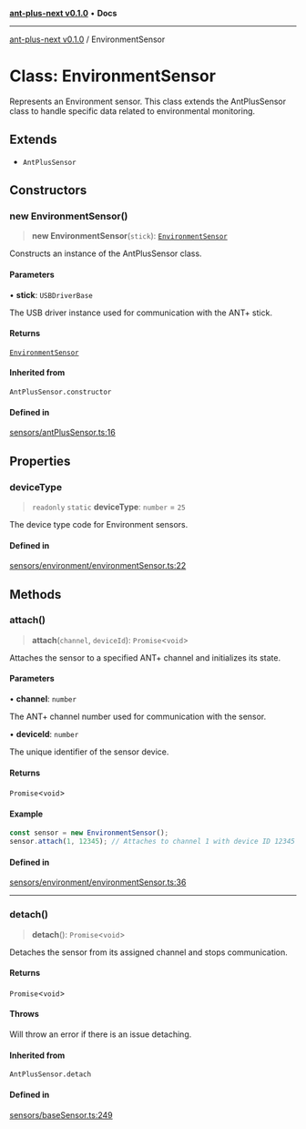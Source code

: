 [**ant-plus-next v0.1.0**](../README.md) • **Docs**

***

[ant-plus-next v0.1.0](../README.md) / EnvironmentSensor

# Class: EnvironmentSensor

Represents an Environment sensor.
This class extends the AntPlusSensor class to handle specific data related to environmental monitoring.

## Extends

- `AntPlusSensor`

## Constructors

### new EnvironmentSensor()

> **new EnvironmentSensor**(`stick`): [`EnvironmentSensor`](EnvironmentSensor.md)

Constructs an instance of the AntPlusSensor class.

#### Parameters

• **stick**: `USBDriverBase`

The USB driver instance used for communication with the ANT+ stick.

#### Returns

[`EnvironmentSensor`](EnvironmentSensor.md)

#### Inherited from

`AntPlusSensor.constructor`

#### Defined in

[sensors/antPlusSensor.ts:16](https://github.com/Benjamin-Stefan/ant-plus-next/blob/f145b7898a90ecdbfec50821d10da351499b1c22/src/sensors/antPlusSensor.ts#L16)

## Properties

### deviceType

> `readonly` `static` **deviceType**: `number` = `25`

The device type code for Environment sensors.

#### Defined in

[sensors/environment/environmentSensor.ts:22](https://github.com/Benjamin-Stefan/ant-plus-next/blob/f145b7898a90ecdbfec50821d10da351499b1c22/src/sensors/environment/environmentSensor.ts#L22)

## Methods

### attach()

> **attach**(`channel`, `deviceId`): `Promise`\<`void`\>

Attaches the sensor to a specified ANT+ channel and initializes its state.

#### Parameters

• **channel**: `number`

The ANT+ channel number used for communication with the sensor.

• **deviceId**: `number`

The unique identifier of the sensor device.

#### Returns

`Promise`\<`void`\>

#### Example

```ts
const sensor = new EnvironmentSensor();
sensor.attach(1, 12345); // Attaches to channel 1 with device ID 12345
```

#### Defined in

[sensors/environment/environmentSensor.ts:36](https://github.com/Benjamin-Stefan/ant-plus-next/blob/f145b7898a90ecdbfec50821d10da351499b1c22/src/sensors/environment/environmentSensor.ts#L36)

***

### detach()

> **detach**(): `Promise`\<`void`\>

Detaches the sensor from its assigned channel and stops communication.

#### Returns

`Promise`\<`void`\>

#### Throws

Will throw an error if there is an issue detaching.

#### Inherited from

`AntPlusSensor.detach`

#### Defined in

[sensors/baseSensor.ts:249](https://github.com/Benjamin-Stefan/ant-plus-next/blob/f145b7898a90ecdbfec50821d10da351499b1c22/src/sensors/baseSensor.ts#L249)
